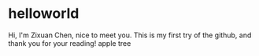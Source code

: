 # helloworld
Hi, I'm Zixuan Chen, nice to meet you.
This is my first try of the github, and thank you for your reading!
apple tree

